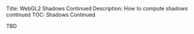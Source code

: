 Title: WebGL2 Shadows Continued
Description: How to compute shadows continued
TOC: Shadows Continued

TBD

